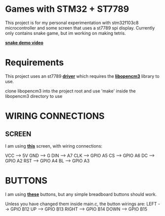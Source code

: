# Games with STM32 + ST7789 
This project is for my personal experimentation with stm32f103c8 microcontroller and some screen that uses a st7789 spi display. Currently only contains snake game, but im working on making tetris.

**[snake demo video]()**

# Requirements
This project uses an st7789 **[driver](https://github.com/abhra0897/stm32f1_st7789_spi)** which requires the **[libopencm3](https://github.com/libopencm3/libopencm3)** library to use. 

clone libopencm3 into the project root and use 'make' inside the libopencm3 directory to use

# WIRING CONNECTIONS

## SCREEN
I am using **[this](https://www.amazon.com/2inch-IPS-LCD-Display-Module/dp/B082GFTZQD?crid=2IX6GI59INLIT&dib=eyJ2IjoiMSJ9.s3-hl7a5ue_GjWCifla5J8apm1oCu0YHjZy0uU0FWFWi5ZvsyW5i_QkCFqnsooiDFiwwC9GZJomNftnrOI6A-TAiV-z3WZB4YX5tg15HqZLWhLFl0q72AlWEKmm7nBH_lUtsRSPbYgJ4TZZECdkJljX_q1FraQLkVlkxCi_1InuLO_BvVklPGrPKvpK3BLxIPP_K91C3gRex_n1iyZl03v_J9SzTk62eExP8jyXHo4BZCnDfmIqHBNx6Uj3W2athYzmiCPf9zufb5hb6mlYbLKIGG4BA3-3HJE4s3hfcwrQ.auTAsXPaRt5ie3zBVxLuBJusdl3diSsWXDf4GxaGv90&dib_tag=se&keywords=st7789&qid=1748296073&s=industrial&sprefix=st7789%2Cindustrial%2C188&sr=1-1&th=1)** screen, with wiring connections:

VCC --> 5V
GND --> G
DIN --> A7
CLK --> GPIO A5
CS --> GPIO A6
DC --> GPIO A2
RST --> GPIO A4
BL --> GPIO A3

# BUTTONS
I am using **[these](https://www.amazon.com/OCR-180PcsTactile-Momentary-Switches-Assortment/dp/B01MRP025V?crid=1YE0NK31AGPFC&dib=eyJ2IjoiMSJ9.ik_w5KInwh5rzyP-17_EWzy9taVbw4UHS79WAf3vwicSkih2PCBWMgurp5zSJIiZCln4egxdN7SkUdZXyjIlvpB76MfbYyy0Gnawzk-x3WGwEgQINlLYBfCkDPop65blfi7wA7SJFxbsH12tSIjswc69XHw2NGZ9E0UWhiUyJFJi5-yNxxwbdtC2xIoD4DLBnqY-KuZjxp93sQ73KS4d6l_e5510MGy9qHSRSwsfXWknkiBNV8saoZU7gUldsaW1K8cA7TvStc4XQFyKonx7wxL9UVAx1bGK6d3RMvlwjF4.4dqdnOjfq9xQetDMx8CEgrTiy54nHC_hF_KTPIp5rMk&dib_tag=se&keywords=electronic%2Bbuttons%2Blinear&qid=1749705341&s=industrial&sprefix=electronic%2Bbuttons%2Blinear%2Cindustrial%2C137&sr=1-6&th=1)** buttons, but any simple breadboard buttons should work.

Unless you have changed them inside main.c, the button wirings are:
LEFT --> GPIO B12
UP --> GPIO B13
RIGHT --> GPIO B14
DOWN --> GPIO B15
                                            
